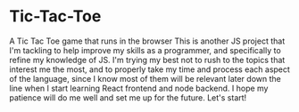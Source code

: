 # Tic-Tac-Toe
A Tic Tac Toe game that runs in the browser
This is another JS project that I'm tackling to help improve my skills as a programmer, and 
specifically to refine my knowledge of JS. I'm trying my best not to rush to the topics
that interest me the most, and to properly take my time and process each aspect of the 
language, since I know most of them will be relevant later down the line when I start 
learning React frontend and node backend. I hope my patience will do me well and set 
me up for the future. Let's start!
